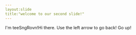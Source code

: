 ```yaml
---
layout:slide
title:"welcome to our second slide!"
---
```

I'm teeSngRovn!Hi there.
Use the left arrow to go back!
Go up!